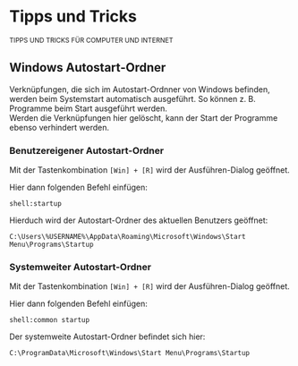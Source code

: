 # Tipps und Tricks
<small>TIPPS UND TRICKS FÜR COMPUTER UND INTERNET</small>

## Windows Autostart-Ordner

Verknüpfungen, die sich im Autostart-Ordnner von Windows befinden, werden beim Systemstart automatisch ausgeführt. So können z. B. Programme beim Start ausgeführt werden.  
Werden die Verknüpfungen hier gelöscht, kann der Start der Programme ebenso verhindert werden.

### Benutzereigener Autostart-Ordner

Mit der Tastenkombination ``[Win] + [R]`` wird der Ausführen-Dialog geöffnet.

Hier dann folgenden Befehl einfügen:
```
shell:startup
```

Hierduch wird der Autostart-Ordner des aktuellen Benutzers geöffnet:

```
C:\Users\%USERNAME%\AppData\Roaming\Microsoft\Windows\Start Menu\Programs\Startup
```
### Systemweiter Autostart-Ordner

Mit der Tastenkombination ``[Win] + [R]`` wird der Ausführen-Dialog geöffnet.

Hier dann folgenden Befehl einfügen:

```
shell:common startup
```

Der systemweite Autostart-Ordner befindet sich hier:
```
C:\ProgramData\Microsoft\Windows\Start Menu\Programs\Startup
```

